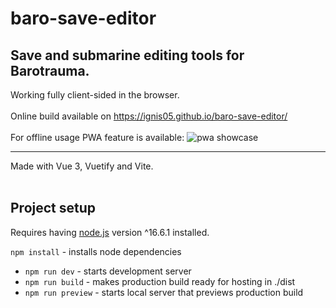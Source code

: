 # baro-save-editor

## Save and submarine editing tools for Barotrauma.

Working fully client-sided in the browser.<br><br>
Online build available on https://ignis05.github.io/baro-save-editor/<br><br>
For offline usage PWA feature is available:
![pwa showcase](https://i.imgur.com/QeCvVXQ.png)
<br>

<hr>
Made with Vue 3, Vuetify and Vite.
<br>
<br>

## Project setup

Requires having [node.js](https://nodejs.org) version ^16.6.1 installed.

`npm install` - installs node dependencies

- `npm run dev` - starts development server
- `npm run build` - makes production build ready for hosting in ./dist
- `npm run preview` - starts local server that previews production build
